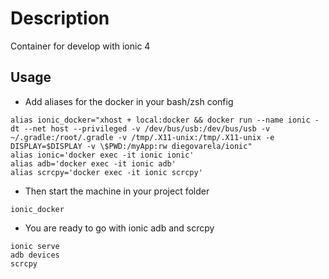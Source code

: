 # Description

Container for develop with ionic 4

## Usage

* Add aliases for the docker in your bash/zsh config

```
alias ionic_docker="xhost + local:docker && docker run --name ionic -dt --net host --privileged -v /dev/bus/usb:/dev/bus/usb -v ~/.gradle:/root/.gradle -v /tmp/.X11-unix:/tmp/.X11-unix -e DISPLAY=$DISPLAY -v \$PWD:/myApp:rw diegovarela/ionic"
alias ionic='docker exec -it ionic ionic'
alias adb='docker exec -it ionic adb'
alias scrcpy='docker exec -it ionic scrcpy'
```

* Then start the machine in your project folder

```
ionic_docker
```

* You are ready to go with ionic adb and scrcpy

```
ionic serve
adb devices
scrcpy
```
